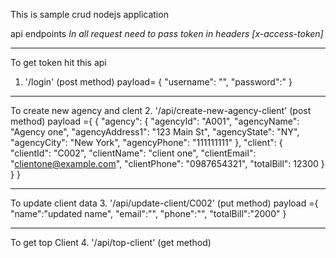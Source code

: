 This is sample crud nodejs application

api endpoints
*In all request need to pass token in headers [x-access-token]*

-----------------------------------------

To get token hit this api
1. '/login' (post method)
    payload= {
     "username": "",
     "password":"
   }
-----------------------------------------

To create new agency and clent 
2. '/api/create-new-agency-client' (post method)
  payload ={
    {
      "agency": {
        "agencyId": "A001",
        "agencyName": "Agency one",
        "agencyAddress1": "123 Main St",
        "agencyState": "NY",
        "agencyCity": "New York",
        "agencyPhone": "111111111"
      },
      "client": {
        "clientId": "C002",
        "clientName": "client one",
        "clientEmail": "clientone@example.com",
        "clientPhone": "0987654321",
        "totalBill": 12300
      }
    }
  }

-----------------------------------------

To update client data
3. '/api/update-client/C002' (put method)
payload ={
    "name":"updated name",
    "email":"",
    "phone":"",
    "totalBill":"2000"
}

-----------------------------------------

To get top Client
4. '/api/top-client' (get method)

